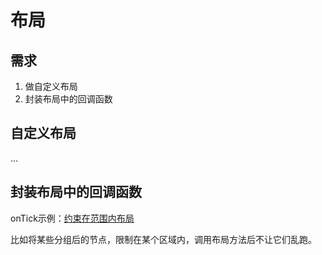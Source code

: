 # 布局

## 需求

1. 做自定义布局
2. 封装布局中的回调函数

## 自定义布局

...

## 封装布局中的回调函数

onTick示例：[约束在范围内布局](https://antv-g6.gitee.io/zh/examples/net/forceDirected#forceConstrainedInRect)

比如将某些分组后的节点，限制在某个区域内，调用布局方法后不让它们乱跑。
